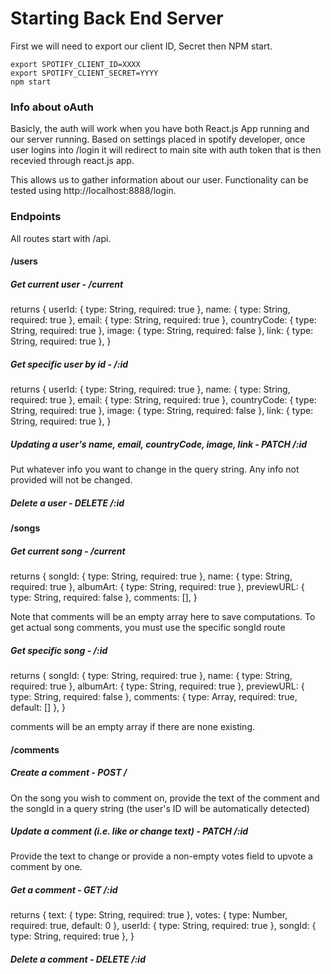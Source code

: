 # Starting Back End Server

First we will need to export our client ID, Secret then NPM start.

```
export SPOTIFY_CLIENT_ID=XXXX
export SPOTIFY_CLIENT_SECRET=YYYY
npm start
```

### Info about oAuth

Basicly, the auth will work when you have both React.js App running and our server running. Based on settings placed in spotify developer, once user logins into /login it will redirect to main site with auth token that is then recevied through react.js app.

This allows us to gather information about our user. Functionality can be tested using http://localhost:8888/login.

### Endpoints

All routes start with /api.

#### /users

##### Get current user - /current

returns {
userId: { type: String, required: true },
name: { type: String, required: true },
email: { type: String, required: true },
countryCode: { type: String, required: true },
image: { type: String, required: false },
link: { type: String, required: true },
}

##### Get specific user by id - /:id

returns {
userId: { type: String, required: true },
name: { type: String, required: true },
email: { type: String, required: true },
countryCode: { type: String, required: true },
image: { type: String, required: false },
link: { type: String, required: true },
}

##### Updating a user's name, email, countryCode, image, link - PATCH /:id

Put whatever info you want to change in the query string. Any info not provided will not be changed.

##### Delete a user - DELETE /:id

#### /songs

##### Get current song - /current

returns {
songId: { type: String, required: true },
name: { type: String, required: true },
albumArt: { type: String, required: true },
previewURL: { type: String, required: false },
comments: [],
}

Note that comments will be an empty array here to save computations. To get actual song comments, you must use the specific songId route

##### Get specific song - /:id

returns {
songId: { type: String, required: true },
name: { type: String, required: true },
albumArt: { type: String, required: true },
previewURL: { type: String, required: false },
comments: { type: Array, required: true, default: [] },
}

comments will be an empty array if there are none existing.

#### /comments

##### Create a comment - POST /

On the song you wish to comment on, provide the text of the comment and the songId in a query string (the user's ID will be automatically detected)

##### Update a comment (i.e. like or change text) - PATCH /:id

Provide the text to change or provide a non-empty votes field to upvote a comment by one.

##### Get a comment - GET /:id

returns {
text: { type: String, required: true },
votes: { type: Number, required: true, default: 0 },
userId: { type: String, required: true },
songId: { type: String, required: true },
}

##### Delete a comment - DELETE /:id
